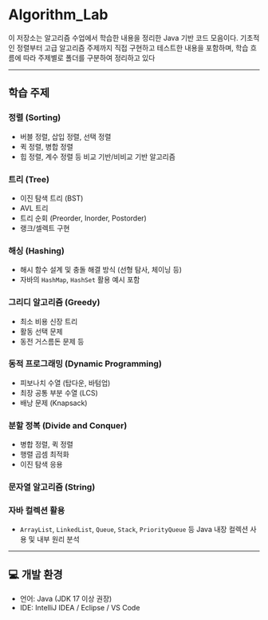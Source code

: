 # Algorithm_Lab

이 저장소는 알고리즘 수업에서 학습한 내용을 정리한 Java 기반 코드 모음이다.
기초적인 정렬부터 고급 알고리즘 주제까지 직접 구현하고 테스트한 내용을 포함하며, 학습 흐름에 따라 주제별로 폴더를 구분하여 정리하고 있다

---

## 학습 주제

### 정렬 (Sorting)
- 버블 정렬, 삽입 정렬, 선택 정렬
- 퀵 정렬, 병합 정렬
- 힙 정렬, 계수 정렬 등 비교 기반/비비교 기반 알고리즘

### 트리 (Tree)
- 이진 탐색 트리 (BST)
- AVL 트리
- 트리 순회 (Preorder, Inorder, Postorder)
- 랭크/셀렉트 구현

### 해싱 (Hashing)
- 해시 함수 설계 및 충돌 해결 방식 (선형 탐사, 체이닝 등)
- 자바의 `HashMap`, `HashSet` 활용 예시 포함

### 그리디 알고리즘 (Greedy)
- 최소 비용 신장 트리
- 활동 선택 문제
- 동전 거스름돈 문제 등

### 동적 프로그래밍 (Dynamic Programming)
- 피보나치 수열 (탑다운, 바텀업)
- 최장 공통 부분 수열 (LCS)
- 배낭 문제 (Knapsack)

### 분할 정복 (Divide and Conquer)
- 병합 정렬, 퀵 정렬
- 행렬 곱셈 최적화
- 이진 탐색 응용

### 문자열 알고리즘 (String)

### 자바 컬렉션 활용
- `ArrayList`, `LinkedList`, `Queue`, `Stack`, `PriorityQueue` 등 Java 내장 컬렉션 사용 및 내부 원리 분석

---

## 💻 개발 환경

- 언어: Java (JDK 17 이상 권장)
- IDE: IntelliJ IDEA / Eclipse / VS Code  

